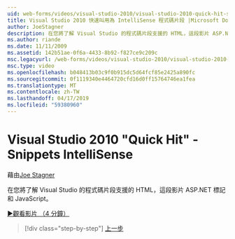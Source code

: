 ```yaml
---
uid: web-forms/videos/visual-studio-2010/visual-studio-2010-quick-hit-snippets-intellisense
title: Visual Studio 2010 快速叫用為 IntelliSense 程式碼片段 |Microsoft Docs
author: JoeStagner
description: 在您將了解 Visual Studio 的程式碼片段支援的 HTML，這段影片 ASP.NET 標記和 JavaScript。
ms.author: riande
ms.date: 11/11/2009
ms.assetid: 142b51ae-0f6a-4433-8b92-f827ce9c209c
msc.legacyurl: /web-forms/videos/visual-studio-2010/visual-studio-2010-quick-hit-snippets-intellisense
msc.type: video
ms.openlocfilehash: b048413b03c9f0b915dc5d64fcf85e2425a890fc
ms.sourcegitcommit: 0f1119340e4464720cfd16d0ff15764746ea1fea
ms.translationtype: MT
ms.contentlocale: zh-TW
ms.lasthandoff: 04/17/2019
ms.locfileid: "59380960"
---
```

# <a name="visual-studio-2010-quick-hit---snippets-intellisense"></a>Visual Studio 2010 "Quick Hit" - Snippets IntelliSense

藉由[Joe Stagner](https://github.com/JoeStagner)

在您將了解 Visual Studio 的程式碼片段支援的 HTML，這段影片 ASP.NET 標記和 JavaScript。

[&#9654;觀看影片 （4 分鐘）](https://channel9.msdn.com/Blogs/ASP-NET-Site-Videos/visual-studio-2010-quick-hit-snippets-intellisense)

> [!div class="step-by-step"]
> [上一步](visual-studio-2010-quick-hit-websites-instead-of-web-projects.md)

